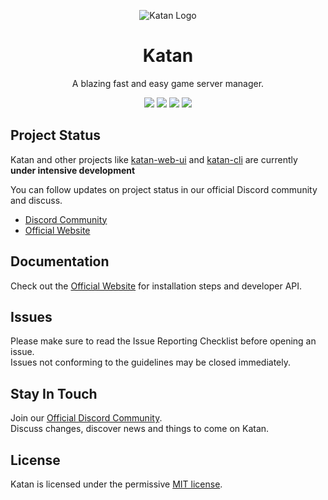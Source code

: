 <p align="center"><img src="https://i.imgur.com/A4T861z.png" alt="Katan Logo"/></p>
<h1 align="center">Katan</h1>
<p align="center">A blazing fast and easy game server manager.</p>

<p align="center">
 <a href="https://github.com/KatanPanel/Katan/stargazers"><img src="https://img.shields.io/github/stars/KatanPanel/Katan?color=%23feca57&label=%E2%98%85%20STARS&style=for-the-badge"></a>
 <a href="https://github.com/KatanPanel/Katan/network/members"><img src="https://img.shields.io/github/forks/KatanPanel/Katan?style=for-the-badge"></a>
 <a href="https://github.com/KatanPanel/Katan/issues"><img src="https://img.shields.io/github/issues/KatanPanel/Katan?style=for-the-badge"></a>
 <a href="LICENSE"><img src="https://img.shields.io/github/license/KatanPanel/Katan?color=%231dd1a1&style=for-the-badge"></a>
</p>

<h2>Project Status</h2>
Katan and other projects like <a href="https://github.com/KatanPanel/katan-ui">katan-web-ui</a> and <a href="https://github.com/KatanPanel/katan-cli">katan-cli</a> are currently <b>under intensive development</b>

You can follow updates on project status in our official Discord community and discuss.

* [Discord Community](https://discord.gg/j8JahE8xuV)
* [Official Website](https://katanpanel.github.io/katan-website)

<h2>Documentation</h2>
<p>Check out the <a href="https://katanpanel.github.io/katan-website">Official Website</a> for installation steps and developer API.</p>

<h2>Issues</h2>
Please make sure to read the Issue Reporting Checklist before opening an issue.<br/>
Issues not conforming to the guidelines may be closed immediately.
  
<h2>Stay In Touch</h2>
<p>
    Join our <a href="https://discord.gg/j8JahE8xuV">Official Discord Community</a>.<br/>
    Discuss changes, discover news and things to come on Katan.
</p>
<h2>License</h2>
<p>Katan is licensed under the permissive <a href="https://github.com/KatanPanel/Katan/blob/master/LICENSE">MIT license</a>.</p>
